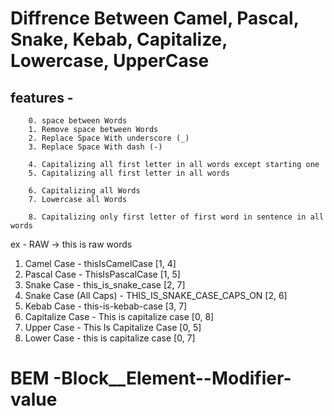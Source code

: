 <!--
! Best Practice for component Props Naming
* OnNavbar   - conditional based when there is perticular condition attach to work on thing
* WithNavbar - hoc only to use with high order components
* IsNavbar   - true || false - to make statement is on or off
* GetNavbar   - return function to get any value of state

! Best Practice for File Naming
* All Folders in - camelCase
* All Files in - PascalCase except index.js
 -->

# Diffrence Between Camel, Pascal, Snake, Kebab, Capitalize, Lowercase, UpperCase

## features -

        0. space between Words
        1. Remove space between Words
        2. Replace Space With underscore (_)
        3. Replace Space With dash (-)

        4. Capitalizing all first letter in all words except starting one
        5. Capitalizing all first letter in all words 

        6. Capitalizing all Words
        7. Lowercase all Words

        8. Capitalizing only first letter of first word in sentence in all words 

ex - RAW -> this is raw words

1. Camel Case - thisIsCamelCase [1, 4]
2. Pascal Case - ThisIsPascalCase [1, 5]
3. Snake Case - this_is_snake_case [2, 7]
4. Snake Case (All Caps) - THIS_IS_SNAKE_CASE_CAPS_ON [2, 6]
5. Kebab Case - this-is-kebab-case [3, 7]
6. Capitalize Case - This is capitalize case [0, 8]
7. Upper Case - This Is Capitalize Case [0, 5]
8. Lower Case - this is capitalize case [0, 7]

# BEM -Block\_\_Element--Modifier-value
